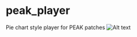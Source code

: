 # peak_player
Pie chart style player for PEAK patches
![Alt text](peak_player/PEAK.png?raw=true "Optional Title")
